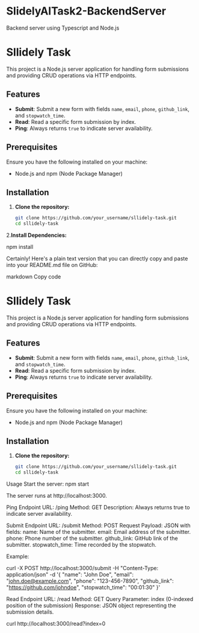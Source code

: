 # SlidelyAITask2-BackendServer
Backend server using Typescript and Node.js

# Sllidely Task

This project is a Node.js server application for handling form submissions and providing CRUD operations via HTTP endpoints.

## Features

- **Submit**: Submit a new form with fields `name`, `email`, `phone`, `github_link`, and `stopwatch_time`.
- **Read**: Read a specific form submission by index.
- **Ping**: Always returns `true` to indicate server availability.

## Prerequisites

Ensure you have the following installed on your machine:

- Node.js and npm (Node Package Manager)

## Installation

1. **Clone the repository:**

   ```bash
   git clone https://github.com/your_username/sllidely-task.git
   cd sllidely-task

2.**Install Dependencies:**

npm install

Certainly! Here's a plain text version that you can directly copy and paste into your README.md file on GitHub:

markdown
Copy code
# Sllidely Task

This project is a Node.js server application for handling form submissions and providing CRUD operations via HTTP endpoints.

## Features

- **Submit**: Submit a new form with fields `name`, `email`, `phone`, `github_link`, and `stopwatch_time`.
- **Read**: Read a specific form submission by index.
- **Ping**: Always returns `true` to indicate server availability.

## Prerequisites

Ensure you have the following installed on your machine:

- Node.js and npm (Node Package Manager)

## Installation

1. **Clone the repository:**

   ```bash
   git clone https://github.com/your_username/sllidely-task.git
   cd sllidely-task
Usage
Start the server:
npm start

The server runs at http://localhost:3000.

Ping Endpoint
URL: /ping
Method: GET
Description: Always returns true to indicate server availability.

Submit Endpoint
URL: /submit
Method: POST
Request Payload: JSON with fields:
name: Name of the submitter.
email: Email address of the submitter.
phone: Phone number of the submitter.
github_link: GitHub link of the submitter.
stopwatch_time: Time recorded by the stopwatch.

Example:

curl -X POST http://localhost:3000/submit -H "Content-Type: application/json" -d '{
  "name": "John Doe",
  "email": "john.doe@example.com",
  "phone": "123-456-7890",
  "github_link": "https://github.com/johndoe",
  "stopwatch_time": "00:01:30"
}'


Read Endpoint
URL: /read
Method: GET
Query Parameter: index (0-indexed position of the submission)
Response: JSON object representing the submission details.

curl http://localhost:3000/read?index=0
